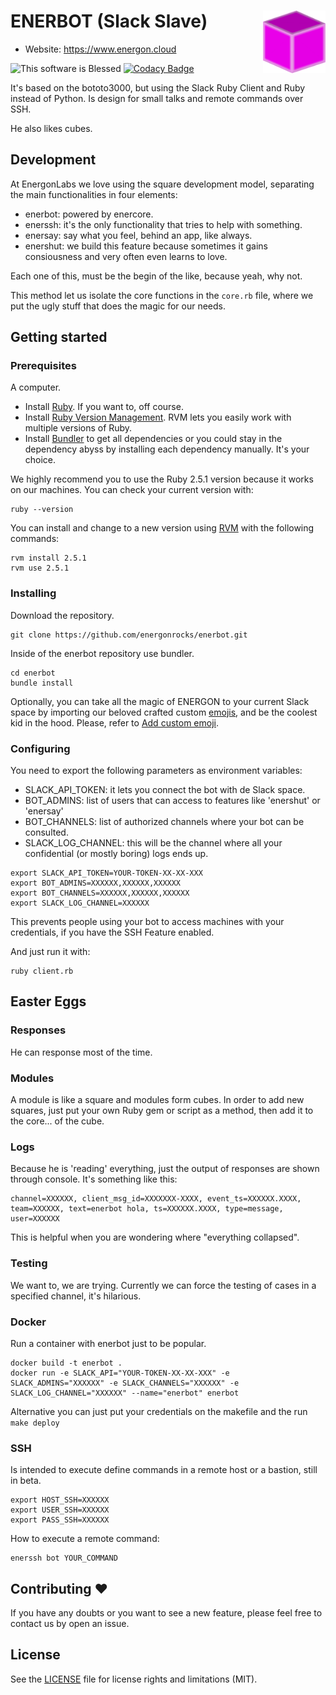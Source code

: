 ENERBOT (Slack Slave) <img align="right" width="100" height="100" src="emojis/energon.png">
========
- Website: https://www.energon.cloud

![This software is Blessed](https://img.shields.io/badge/blessed-100%25-770493.svg) [![Codacy Badge](https://api.codacy.com/project/badge/Grade/91233140cec64adfb067adc959db3826)](https://www.codacy.com/app/LucianoAdonis/enerbot-slack?utm_source=github.com&amp;utm_medium=referral&amp;utm_content=energonrocks/enerbot-slack&amp;utm_campaign=Badge_Grade)

It's based on the bototo3000, but using the Slack Ruby Client and Ruby instead of Python. Is design for small talks and remote commands over SSH.

He also likes cubes. 

## Development 

At EnergonLabs we love using the square development model, separating the main functionalities in four elements:

  * enerbot: powered by enercore.
  * enerssh: it's the only functionality that tries to help with something. 
  * enersay: say what you feel, behind an app, like always.
  * enershut: we build this feature because sometimes it gains consiousness and very often even learns to love.

Each one of this, must be the begin of the like, because yeah, why not. 

This method let us isolate the core functions in the `core.rb` file, where we put the ugly stuff that does the magic for our needs.

## Getting started

### Prerequisites

A computer.

  - Install [Ruby](https://www.ruby-lang.org/es/documentation/installation/). If you want to, off course.
  - Install [Ruby Version Management](https://rvm.io/rvm/install). RVM lets you easily work with multiple versions of Ruby. 
  - Install [Bundler](https://bundler.io) to get all dependencies or you could stay in the dependency abyss by installing each dependency manually. It's your choice.

We highly recommend you to use the Ruby 2.5.1 version because it works on our machines. You can check your current version with:

```
ruby --version
```

You can install and change to a new version using [RVM](https://rvm.io/rvm/basics) with the following commands:

```
rvm install 2.5.1
rvm use 2.5.1
```

### Installing
Download the repository.
```
git clone https://github.com/energonrocks/enerbot.git
```

Inside of the enerbot repository use bundler.
```
cd enerbot
bundle install
```

Optionally, you can take all the magic of ENERGON to your current Slack space by importing our beloved crafted custom [emojis](emojis/), and be the coolest kid in the hood. Please, refer to [Add custom emoji](https://get.slack.help/hc/en-us/articles/206870177-Add-custom-emoji).

### Configuring

You need to export the following parameters as environment variables:
  - SLACK_API_TOKEN: it lets you connect the bot with de Slack space.
  - BOT_ADMINS: list of users that can access to features like 'enershut' or 'enersay'
  - BOT_CHANNELS: list of authorized channels where your bot can be consulted.
  - SLACK_LOG_CHANNEL: this will be the channel where all your confidential (or mostly boring) logs ends up.
```
export SLACK_API_TOKEN=YOUR-TOKEN-XX-XX-XXX
export BOT_ADMINS=XXXXXX,XXXXXX,XXXXXX
export BOT_CHANNELS=XXXXXX,XXXXXX,XXXXXX
export SLACK_LOG_CHANNEL=XXXXXX
```

This prevents people using your bot to access machines with your credentials, if you have the SSH Feature enabled.

And just run it with:
```
ruby client.rb
```

## Easter Eggs


### Responses

He can response most of the time.

### Modules

A module is like a square and modules form cubes. In order to add new squares, just put your own Ruby gem or script as a method, then add it to the core... of the cube.

### Logs

Because he is 'reading' everything, just the output of responses are shown through console. It's something like this:
```
channel=XXXXXX, client_msg_id=XXXXXXX-XXXX, event_ts=XXXXXX.XXXX, team=XXXXXX, text=enerbot hola, ts=XXXXXX.XXXX, type=message, user=XXXXXX
```

This is helpful when you are wondering where "everything collapsed".

### Testing 

We want to, we are trying. Currently we can force the testing of cases in a specified channel, it's hilarious.

### Docker

Run a container with enerbot just to be popular.

```
docker build -t enerbot .
docker run -e SLACK_API="YOUR-TOKEN-XX-XX-XXX" -e SLACK_ADMINS="XXXXXX" -e SLACK_CHANNELS="XXXXXX" -e SLACK_LOG_CHANNEL="XXXXXX" --name="enerbot" enerbot
```

Alternative you can just put your credentials on the makefile and the run `make deploy`


### SSH

Is intended to execute define commands in a remote host or a bastion, still in beta.
```
export HOST_SSH=XXXXXX
export USER_SSH=XXXXXX
export PASS_SSH=XXXXXX
```

How to execute a remote command:
```
enerssh bot YOUR_COMMAND
```

## Contributing :heart: 

If you have any doubts or you want to see a new feature, please feel free to contact us by open an issue.

## License

See the [LICENSE](LICENSE) file for license rights and limitations (MIT).
